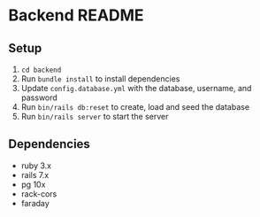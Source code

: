 # Backend README

## Setup

1. `cd backend`
2. Run `bundle install` to install dependencies
3. Update `config.database.yml` with the database, username, and password
4. Run `bin/rails db:reset` to create, load and seed the database
5. Run `bin/rails server` to start the server


## Dependencies

- ruby 3.x
- rails 7.x
- pg 10x
- rack-cors
- faraday